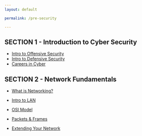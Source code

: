 ```yaml
---
layout: default

permalink: /pre-security

---
```



## SECTION 1 - Introduction to Cyber Security
- [Intro to Offensive Security](/intro-to-offensive-security)
- [Intro to Defensive Security](/intro-to-defensive-security)
- [Careers in Cyber](/careers-in-cyber)


## SECTION 2 - Network Fundamentals
- [What is Networking?](/what-is-networking)
- [Intro to LAN](/intro_to_lan)


- [OSI Model](/OSI-Model)
- [Packets & Frames](/packets&frames)
- [Extending Your Network](/Extending-Your-Network)


<!--
### SECTION 3 - How the Web Works
- [DNS in Detail](/DNS-in-Detail)
- [HTTP in Detail](/HTTP-in-Detail)
- [How Websites Work](/How-Websites-Work)
- [Putting it all together](/Putting-it-all-together)


### SECTION 4
- [Linux Fundamentals Part 1](/Linux-Fundamentals-Part-1)
- [Linux Fundamentals Part 2](/Linux-Fundamentals-Part-2)
- [Linux Fundamentals Part 3](/Linux-Fundamentals-Part-3)

### SECTION 5
- [Windows Fundamentals 1](/Windows-Fundamentals-1)
- [Windows Fundamentals 2](/Windows-Fundamentals-2)
- [Windows Fundamentals 3](/Windows-Fundamentals-3)
-->
